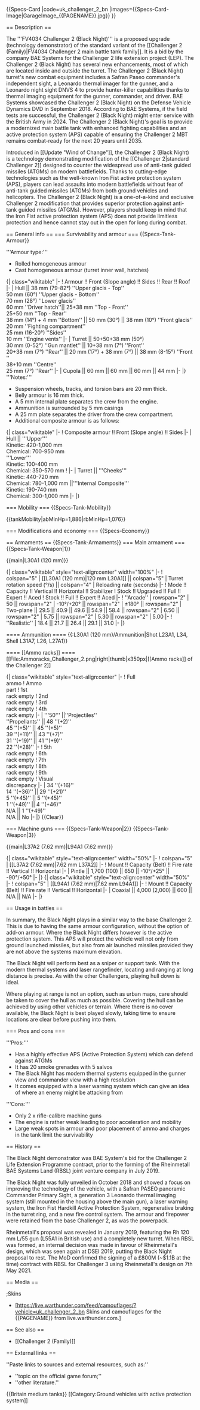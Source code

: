 {{Specs-Card
|code=uk_challenger_2_bn
|images={{Specs-Card-Image|GarageImage_{{PAGENAME}}.jpg}}
}}

== Description ==
<!-- ''In the description, the first part should be about the history of the creation and combat usage of the vehicle, as well as its key features. In the second part, tell the reader about the ground vehicle in the game. Insert a screenshot of the vehicle, so that if the novice player does not remember the vehicle by name, he will immediately understand what kind of vehicle the article is talking about.'' -->
The '''FV4034 Challenger 2 (Black Night)''' is a proposed upgrade (technology demonstrator) of the standard variant of the [[Challenger 2 (Family)|FV4034 Challenger 2 main battle tank family]]. It is a bid by the company BAE Systems for the Challenger 2 life extension project (LEP). The Challenger 2 (Black Night) has several new enhancements, most of which are located inside and outside the turret. The Challenger 2 (Black Night) turret's new combat equipment includes a Safran Paseo commander's independent sight, a Leonardo thermal imager for the gunner, and a Leonardo night sight DNVS 4 to provide hunter-killer capabilities thanks to thermal imaging equipment for the gunner, commander, and driver. BAE Systems showcased the Challenger 2 (Black Night) on the Defense Vehicle Dynamics DVD in September 2018. According to BAE Systems, if the field tests are successful, the Challenger 2 (Black Night) might enter service with the British Army in 2024. The Challenger 2 (Black Night)'s goal is to provide a modernized main battle tank with enhanced fighting capabilities and an active protection system (APS) capable of ensuring the Challenger 2 MBT remains combat-ready for the next 20 years until 2035.

Introduced in [[Update "Wind of Change"]], the Challenger 2 (Black Night) is a technology demonstrating modification of the [[Challenger 2|standard Challenger 2]] designed to counter the widespread use of anti-tank guided missiles (ATGMs) on modern battlefields. Thanks to cutting-edge technologies such as the well-known Iron Fist active protection system (APS), players can lead assaults into modern battlefields without fear of anti-tank guided missiles (ATGMs) from both ground vehicles and helicopters. The Challenger 2 (Black Night) is a one-of-a-kind and exclusive Challenger 2 modification that provides superior protection against anti-tank guided missiles (ATGMs). However, players should keep in mind that the Iron Fist active protection system (APS) does not provide limitless protection and hence cannot stay out in the open for long during combat.

== General info ==
=== Survivability and armour ===
{{Specs-Tank-Armour}}
<!-- ''Describe armour protection. Note the most well protected and key weak areas. Appreciate the layout of modules as well as the number and location of crew members. Is the level of armour protection sufficient, is the placement of modules helpful for survival in combat? If necessary use a visual template to indicate the most secure and weak zones of the armour.'' -->

'''Armour type:'''

* Rolled homogeneous armour
* Cast homogeneous armour (turret inner wall, hatches)

{| class="wikitable"
|-
! Armour !! Front (Slope angle) !! Sides !! Rear !! Roof
|-
| Hull || 38 mm (79-82°) ''Upper glacis - Top'' <br> 50 mm (60°) ''Upper glacis - Bottom'' <br> 70 mm (28°) ''Lower glacis'' <br> 60 mm ''Driver hatch''|| 25+38 mm ''Top - Front'' <br> 25+50 mm ''Top - Rear'' <br> 38 mm (14°) + 4 mm ''Bottom'' || 50 mm (30°) || 38 mm (10°) ''Front glacis'' <br> 20 mm ''Fighting compartment'' <br> 25 mm (16-20°) ''Sides'' <br> 10 mm ''Engine vents''
|-
| Turret || 50+50+38 mm (50°) <br> 30 mm (0-52°) ''Gun mantlet'' || 10+38 mm (7°) ''Front'' <br> 20+38 mm (7°) ''Rear'' || 20 mm (17°) + 38 mm (7°) || 38 mm (8-15°) ''Front '' <br> 38+10 mm ''Centre'' <br> 25 mm (7°) ''Rear''
|-
| Cupola || 60 mm || 60 mm || 60 mm || 44 mm
|-
|}
'''Notes:'''

* Suspension wheels, tracks, and torsion bars are 20 mm thick.
* Belly armour is 16 mm thick.
* A 5 mm internal plate separates the crew from the engine.
* Ammunition is surrounded by 5 mm casings
* A 25 mm plate separates the driver from the crew compartment.
* Additional composite armour is as follows:

{| class="wikitable"
|-
! Composite armour !! Front (Slope angle) !! Sides
|-
| Hull || '''Upper''' <br> Kinetic: 420-1,000 mm <br> Chemical: 700-950 mm <br> '''Lower''' <br> Kinetic: 100-400 mm <br> Chemical: 350-570 mm
!
|-
| Turret || '''Cheeks''' <br> Kinetic: 440-720 mm <br> Chemical: 780-1,000 mm ||'''Internal Composite''' <br> Kinetic: 190-740 mm <br> Chemical: 300-1,000 mm
|-
|}

=== Mobility ===
{{Specs-Tank-Mobility}}
<!-- ''Write about the mobility of the ground vehicle. Estimate the specific power and manoeuvrability, as well as the maximum speed forwards and backwards.'' -->

{{tankMobility|abMinHp=1,886|rbMinHp=1,076}}

=== Modifications and economy ===
{{Specs-Economy}}

== Armaments ==
{{Specs-Tank-Armaments}}
=== Main armament ===
{{Specs-Tank-Weapon|1}}
<!-- ''Give the reader information about the characteristics of the main gun. Assess its effectiveness in a battle based on the reloading speed, ballistics and the power of shells. Do not forget about the flexibility of the fire, that is how quickly the cannon can be aimed at the target, open fire on it and aim at another enemy. Add a link to the main article on the gun: <code><nowiki>{{main|Name of the weapon}}</nowiki></code>. Describe in general terms the ammunition available for the main gun. Give advice on how to use them and how to fill the ammunition storage.'' -->
{{main|L30A1 (120 mm)}}

{| class="wikitable" style="text-align:center" width="100%"
|-
! colspan="5" | [[L30A1 (120 mm)|120 mm L30A1]] || colspan="5" | Turret rotation speed (°/s) || colspan="4" | Reloading rate (seconds)
|-
! Mode !! Capacity !! Vertical !! Horizontal !! Stabilizer
! Stock !! Upgraded !! Full !! Expert !! Aced
! Stock !! Full !! Expert !! Aced
|-
! ''Arcade''
| rowspan="2" | 50 || rowspan="2" | -10°/+20° || rowspan="2" | ±180° || rowspan="2" | Two-plane || 29.5 || 40.9 || 49.6 || 54.9 || 58.4 || rowspan="2" | 6.50 || rowspan="2" | 5.75 || rowspan="2" | 5.30 || rowspan="2" | 5.00
|-
! ''Realistic''
| 18.4 || 21.7 || 26.4 || 29.1 || 31.0
|-
|}

==== Ammunition ====
{{:L30A1 (120 mm)/Ammunition|Shot L23A1, L34, Shell L31A7, L26, L27A1}}

==== [[Ammo racks]] ====
[[File:Ammoracks_Challenger_2.png|right|thumb|x350px|[[Ammo racks]] of the Challenger 2]]
<!-- '''Last updated: 2.19.0.76''' -->
{| class="wikitable" style="text-align:center"
|-
! Full<br>ammo
! Ammo<br>part
! 1st<br>rack empty
! 2nd<br>rack empty
! 3rd<br>rack empty
! 4th<br>rack empty
|-
| '''50''' ||''Projectiles''<br>''Propellants'' || 48&nbsp;''(+2)''<br>45&nbsp;''(+5)'' || 45&nbsp;''(+5)''<br>39&nbsp;''(+11)'' || 43&nbsp;''(+7)''<br>31&nbsp;''(+19)'' || 41&nbsp;''(+9)''<br>22&nbsp;''(+28)''
|-
! 5th<br>rack empty
! 6th<br>rack empty
! 7th<br>rack empty
! 8th<br>rack empty
! 9th<br>rack empty
! Visual<br>discrepancy
|-
| 34&nbsp;''(+16)''<br>14&nbsp;''(+36)'' || 29&nbsp;''(+21)''<br>5&nbsp;''(+45)'' || 5&nbsp;''(+45)''<br>1&nbsp;''(+49)'' || 4&nbsp;''(+46)''<br>N/A || 1&nbsp;''(+49)''<br>N/A || No
|-
|}
{{Clear}}

=== Machine guns ===
{{Specs-Tank-Weapon|2}}
{{Specs-Tank-Weapon|3}}
<!-- ''Offensive and anti-aircraft machine guns not only allow you to fight some aircraft but also are effective against lightly armoured vehicles. Evaluate machine guns and give recommendations on its use.'' -->
{{main|L37A2 (7.62 mm)|L94A1 (7.62 mm)}}

{| class="wikitable" style="text-align:center" width="50%"
|-
! colspan="5" | [[L37A2 (7.62 mm)|7.62 mm L37A2]]
|-
! Mount !! Capacity (Belt) !! Fire rate !! Vertical !! Horizontal
|-
| Pintle || 1,700 (100) || 650 || -10°/+25° || -90°/+50°
|-
|}
{| class="wikitable" style="text-align:center" width="50%"
|-
! colspan="5" | [[L94A1 (7.62 mm)|7.62 mm L94A1]]
|-
! Mount !! Capacity (Belt) !! Fire rate !! Vertical !! Horizontal
|-
| Coaxial || 4,000 (2,000) || 600 || N/A || N/A
|-
|}

== Usage in battles ==
<!-- ''Describe the tactics of playing in the vehicle, the features of using vehicles in the team and advice on tactics. Refrain from creating a "guide" - do not impose a single point of view but instead give the reader food for thought. Describe the most dangerous enemies and give recommendations on fighting them. If necessary, note the specifics of the game in different modes (AB, RB, SB).'' -->
In summary, the Black Night plays in a similar way to the base Challenger 2. This is due to having the same armour configuration, without the option of add-on armour. Where the Black Night differs however is the active protection system. This APS will protect the vehicle well not only from ground launched missiles, but also from air launched missiles provided they are not above the systems maximum elevation. 

The Black Night will perform best as a sniper or support tank. With the modern thermal systems and laser rangefinder, locating and ranging at long distance is precise. As with the other Challengers, playing hull down is ideal.

Where playing at range is not an option, such as urban maps, care should be taken to cover the hull as much as possible. Covering the hull can be achieved by using other vehicles or terrain. Where there is no cover available, the Black Night is best played slowly, taking time to ensure locations are clear before pushing into them. 

=== Pros and cons ===
<!-- ''Summarise and briefly evaluate the vehicle in terms of its characteristics and combat effectiveness. Mark its pros and cons in a bulleted list. Try not to use more than 6 points for each of the characteristics. Avoid using categorical definitions such as "bad", "good" and the like - use substitutions with softer forms such as "inadequate" and "effective".'' -->

'''Pros:'''

* Has a highly effective APS (Active Protection System) which can defend against ATGMs 
* It has 20 smoke grenades with 5 salvos
* The Black Night has modern thermal systems equipped in the gunner view and commander view with a high resolution
* It comes equipped with a laser warning system which can give an idea of where an enemy might be attacking from

'''Cons:'''

* Only 2 x rifle-calibre machine guns
* The engine is rather weak leading to poor acceleration and mobility
* Large weak spots in armour and poor placement of ammo and charges in the tank limit the survivability

== History ==
<!-- ''Describe the history of the creation and combat usage of the vehicle in more detail than in the introduction. If the historical reference turns out to be too long, take it to a separate article, taking a link to the article about the vehicle and adding a block "/History" (example: <nowiki>https://wiki.warthunder.com/(Vehicle-name)/History</nowiki>) and add a link to it here using the <code>main</code> template. Be sure to reference text and sources by using <code><nowiki><ref></ref></nowiki></code>, as well as adding them at the end of the article with <code><nowiki><references /></nowiki></code>. This section may also include the vehicle's dev blog entry (if applicable) and the in-game encyclopedia description (under <code><nowiki>=== In-game description ===</nowiki></code>, also if applicable).'' -->
The Black Night demonstrator was BAE System's bid for the Challenger 2 Life Extension Programme contract, prior to the forming of the Rheinmetall BAE Systems Land (RBSL) joint venture company in July 2019.

The Black Night was fully unveiled in October 2018 and showed a focus on improving the technology of the vehicle, with a Safran PASEO panoramic Commander Primary Sight, a generation 3 Leonardo thermal imaging system (still mounted in the housing above the main gun), a laser warning system, the Iron Fist Hardkill Active Protection System, regenerative braking in the turret ring, and a new fire control system. The armour and firepower were retained from the base Challenger 2, as was the powerpack.

Rheinmetall's proposal was revealed in January 2019, featuring the Rh 120 mm L/55 gun (L55A1 in British use) and a completely new turret. When RBSL was formed, an internal decision was made in favour of Rheinmetall's design, which was seen again at DSEI 2019, putting the Black Night proposal to rest. The MoD confirmed the signing of a £800M (~$1.1B at the time) contract with RBSL for Challenger 3 using Rheinmetall's design on 7th May 2021.

== Media ==
<!-- ''Excellent additions to the article would be video guides, screenshots from the game, and photos.'' -->

;Skins

* [https://live.warthunder.com/feed/camouflages/?vehicle=uk_challenger_2_bn Skins and camouflages for the {{PAGENAME}} from live.warthunder.com.]

== See also ==
<!-- ''Links to the articles on the War Thunder Wiki that you think will be useful for the reader, for example:''
* ''reference to the series of the vehicles;''
* ''links to approximate analogues of other nations and research trees.'' -->

* [[Challenger 2 (Family)]]

== External links ==
<!-- ''Paste links to sources and external resources, such as:''
* ''topic on the official game forum;''
* ''other literature.'' -->
''Paste links to sources and external resources, such as:''

* ''topic on the official game forum;''
* ''other literature.''

{{Britain medium tanks}}
[[Category:Ground vehicles with active protection system]]